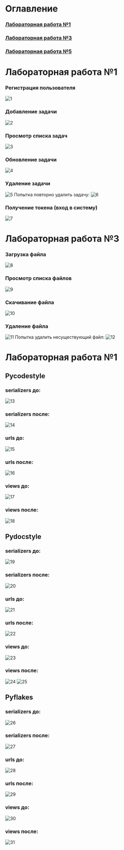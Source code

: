 # Оглавление
### [Лабораторная работа №1](#lab1)
### [Лабораторная работа №3](#lab3)
### [Лабораторная работа №5](#lab5)

<a name="lab1"></a>
# Лабораторная работа №1
### Регистрация пользователя
![1](https://github.com/nikikone/SIT_todo/blob/main/%D0%A1%D0%BA%D1%80%D0%B8%D0%BD%D1%88%D0%BE%D1%82%D1%8B%20%D0%BF%D0%B5%D1%80%D0%B2%D0%BE%D0%B9%20%D0%BB%D0%B0%D0%B1%D1%8B/%D0%A0%D0%B5%D0%B3%D0%B8%D1%81%D1%82%D1%80%D0%B0%D1%86%D0%B8%D1%8F.png)
### Добавление задачи
![2](https://github.com/nikikone/SIT_todo/blob/main/%D0%A1%D0%BA%D1%80%D0%B8%D0%BD%D1%88%D0%BE%D1%82%D1%8B%20%D0%BF%D0%B5%D1%80%D0%B2%D0%BE%D0%B9%20%D0%BB%D0%B0%D0%B1%D1%8B/%D0%94%D0%BE%D0%B1%D0%B0%D0%B2%D0%BB%D0%B5%D0%BD%D0%B8%D0%B5%20%D0%B7%D0%B0%D0%B4%D0%B0%D1%87%D0%B8.png)
### Просмотр списка задач
![3](https://github.com/nikikone/SIT_todo/blob/main/%D0%A1%D0%BA%D1%80%D0%B8%D0%BD%D1%88%D0%BE%D1%82%D1%8B%20%D0%BF%D0%B5%D1%80%D0%B2%D0%BE%D0%B9%20%D0%BB%D0%B0%D0%B1%D1%8B/%D0%A1%D0%BF%D0%B8%D1%81%D0%BE%D0%BA%20%D0%B7%D0%B0%D0%B4%D0%B0%D1%87.png)
### Обновление задачи
![4](https://github.com/nikikone/SIT_todo/blob/main/%D0%A1%D0%BA%D1%80%D0%B8%D0%BD%D1%88%D0%BE%D1%82%D1%8B%20%D0%BF%D0%B5%D1%80%D0%B2%D0%BE%D0%B9%20%D0%BB%D0%B0%D0%B1%D1%8B/%D0%98%D0%B7%D0%BC%D0%B5%D0%BD%D0%B5%D0%BD%D0%B8%D0%B5%20%D0%B7%D0%B0%D0%B4%D0%B0%D1%87%D0%B8.png)
### Удаление задачи
![5](https://github.com/nikikone/SIT_todo/blob/main/%D0%A1%D0%BA%D1%80%D0%B8%D0%BD%D1%88%D0%BE%D1%82%D1%8B%20%D0%BF%D0%B5%D1%80%D0%B2%D0%BE%D0%B9%20%D0%BB%D0%B0%D0%B1%D1%8B/%D0%A3%D0%B4%D0%B0%D0%BB%D0%B5%D0%BD%D0%B8%D0%B5%20%D0%B7%D0%B0%D0%B4%D0%B0%D1%87%D0%B8.png)
Попытка повторно удалить задачу:
![6](https://github.com/nikikone/SIT_todo/blob/main/%D0%A1%D0%BA%D1%80%D0%B8%D0%BD%D1%88%D0%BE%D1%82%D1%8B%20%D0%BF%D0%B5%D1%80%D0%B2%D0%BE%D0%B9%20%D0%BB%D0%B0%D0%B1%D1%8B/%D0%9F%D0%BE%D0%BF%D1%8B%D1%82%D0%BA%D0%B0%20%D1%83%D0%B4%D0%B0%D0%BB%D0%B8%D1%82%D1%8C%20%D0%BD%D0%B5%D1%81%D1%83%D1%89%D0%B5%D1%81%D1%82%D0%B2%D1%83%D1%8E%D1%89%D1%83%D1%8E%20%D0%B7%D0%B0%D0%B4%D0%B0%D1%87%D1%83.png)
### Получение токена (вход в систему)
![7](https://github.com/nikikone/SIT_todo/blob/main/%D0%A1%D0%BA%D1%80%D0%B8%D0%BD%D1%88%D0%BE%D1%82%D1%8B%20%D0%BF%D0%B5%D1%80%D0%B2%D0%BE%D0%B9%20%D0%BB%D0%B0%D0%B1%D1%8B/%D0%9F%D0%BE%D0%BB%D1%83%D1%87%D0%B5%D0%BD%D0%B8%D0%B5%20%D1%82%D0%BE%D0%BA%D0%B5%D0%BD%D0%B0%20(%D0%B2%D1%85%D0%BE%D0%B4%20%D0%B2%20%D1%81%D0%B8%D1%81%D1%82%D0%B5%D0%BC%D1%83).png)


<a name="lab3"></a>
# Лабораторная работа №3
### Загрузка файла
![8](https://github.com/nikikone/SIT_todo/blob/main/%D0%A1%D0%BA%D1%80%D0%B8%D0%BD%D1%88%D0%BE%D1%82%D1%8B%20%D1%82%D1%80%D0%B5%D1%82%D1%8C%D0%B5%D0%B9%20%D0%BB%D0%B0%D0%B1%D1%8B/%D0%97%D0%B0%D0%B3%D1%80%D1%83%D0%B7%D0%BA%D0%B0%20%D1%84%D0%B0%D0%B9%D0%BB%D0%B0%20%D0%BD%D0%B0%20%D1%81%D0%B5%D1%80%D0%B2%D0%B5%D1%80.png)
### Просмотр списка файлов
![9](https://github.com/nikikone/SIT_todo/blob/main/%D0%A1%D0%BA%D1%80%D0%B8%D0%BD%D1%88%D0%BE%D1%82%D1%8B%20%D1%82%D1%80%D0%B5%D1%82%D1%8C%D0%B5%D0%B9%20%D0%BB%D0%B0%D0%B1%D1%8B/%D0%9F%D0%BE%D0%BB%D1%83%D1%87%D0%B5%D0%BD%D0%B8%20%D1%81%D0%BF%D0%B8%D1%81%D0%BA%D0%B0%20%D1%84%D0%B0%D0%B9%D0%BB%D0%BE%D0%B2.png)
### Скачивание файла
![10](https://github.com/nikikone/SIT_todo/blob/main/%D0%A1%D0%BA%D1%80%D0%B8%D0%BD%D1%88%D0%BE%D1%82%D1%8B%20%D1%82%D1%80%D0%B5%D1%82%D1%8C%D0%B5%D0%B9%20%D0%BB%D0%B0%D0%B1%D1%8B/%D0%9F%D0%BE%D0%BB%D1%83%D1%87%D0%B5%D0%BD%D0%B8%D0%B5%20%D1%84%D0%B0%D0%B9%D0%BB%D0%B0%20%D1%81%20%D1%81%D0%B5%D1%80%D0%B2%D0%B5%D1%80%D0%B0.png)
### Удаление файла
![11](https://github.com/nikikone/SIT_todo/blob/main/%D0%A1%D0%BA%D1%80%D0%B8%D0%BD%D1%88%D0%BE%D1%82%D1%8B%20%D1%82%D1%80%D0%B5%D1%82%D1%8C%D0%B5%D0%B9%20%D0%BB%D0%B0%D0%B1%D1%8B/%D0%A3%D0%B4%D0%B0%D0%BB%D0%B5%D0%BD%D0%B8%D0%B5%20%D1%84%D0%B0%D0%B9%D0%BB%D0%B0.png)
Попытка удалить несуществующий файл:
![12](https://github.com/nikikone/SIT_todo/blob/main/%D0%A1%D0%BA%D1%80%D0%B8%D0%BD%D1%88%D0%BE%D1%82%D1%8B%20%D1%82%D1%80%D0%B5%D1%82%D1%8C%D0%B5%D0%B9%20%D0%BB%D0%B0%D0%B1%D1%8B/%D0%9F%D0%BE%D0%BF%D1%8B%D1%82%D0%BA%D0%B0%20%D1%83%D0%B4%D0%B0%D0%BB%D0%B8%D1%82%D1%8C%20%D0%BD%D0%B5%D1%81%D1%83%D1%89%D0%B5%D1%81%D1%82%D0%B2%D1%83%D1%8E%D1%89%D0%B8%D0%B9%20%D1%84%D0%B0%D0%B9%D0%BB.png)


<a name="lab5"></a>
# Лабораторная работа №1
## Pycodestyle
### serializers до:
![13](https://github.com/nikikone/SIT_todo/blob/main/Screen_5_lab/pycodestyle_ser.png)
### serializers после:
![14](https://github.com/nikikone/SIT_todo/blob/main/Screen_5_lab/pycodestyle_ser2.png)
### urls до:
![15](https://github.com/nikikone/SIT_todo/blob/main/Screen_5_lab/pycodestyle_urls.png)
### urls после:
![16](https://github.com/nikikone/SIT_todo/blob/main/Screen_5_lab/pycodestyle_urls2.png)
### views до:
![17](https://github.com/nikikone/SIT_todo/blob/main/Screen_5_lab/pycodestyle_views.png)
### views после:
![18](https://github.com/nikikone/SIT_todo/blob/main/Screen_5_lab/pycodestyle_views2.png)
## Pydocstyle
### serializers до:
![19](https://github.com/nikikone/SIT_todo/blob/main/Screen_5_lab/pydocstyle_ser.png)
### serializers после:
![20](https://github.com/nikikone/SIT_todo/blob/main/Screen_5_lab/pydocstyle_ser2.png)
### urls до:
![21](https://github.com/nikikone/SIT_todo/blob/main/Screen_5_lab/pydocstyle_urls.png)
### urls после:
![22](https://github.com/nikikone/SIT_todo/blob/main/Screen_5_lab/pydocstyle_urls2.png)
### views до:
![23](https://github.com/nikikone/SIT_todo/blob/main/Screen_5_lab/pydocstyle_views.png)
### views после:
![24](https://github.com/nikikone/SIT_todo/blob/main/Screen_5_lab/pydocstyle_views2.png)
![25](https://github.com/nikikone/SIT_todo/blob/main/Screen_5_lab/pydocstyle_views3.png)
## Pyflakes
### serializers до:
![26](https://github.com/nikikone/SIT_todo/blob/main/Screen_5_lab/pyflakes_ser.png)
### serializers после:
![27](https://github.com/nikikone/SIT_todo/blob/main/Screen_5_lab/pyflakes_ser2.png)
### urls до:
![28](https://github.com/nikikone/SIT_todo/blob/main/Screen_5_lab/pyflakes_urls.png)
### urls после:
![29](https://github.com/nikikone/SIT_todo/blob/main/Screen_5_lab/pyflakes_urls2.png)
### views до:
![30](https://github.com/nikikone/SIT_todo/blob/main/Screen_5_lab/pyflakes_views.png)
### views после:
![31](https://github.com/nikikone/SIT_todo/blob/main/Screen_5_lab/pyflakes_views2.png)